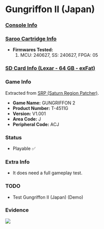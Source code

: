 # Gungriffon II (Japan)

### [Console Info](../../../../Info/Consoles/VA13/README.md)

### [Saroo Cartridge Info](../../../../Info/Cartridges/RetroGameParadiseStore/1.32F/README.md)

- <b>Firmwares Tested:</b>
  1. MCU: 240627, SS: 240627, FPGA: 05

### [SD Card Info (Lexar - 64 GB - exFat)](../../../../Info/SdCards/Lexar/64GB/exfat/README.md)

### Game Info

Extracted from [SRP (Saturn Region Patcher)](https://segaxtreme.net/resources/saturn-region-patcher.81/download).

- <b>Game Name:</b> GUNGRIFFON 2
- <b>Product Number:</b> T-4511G
- <b>Version:</b> V1.001
- <b>Area Code:</b> J
- <b>Peripheral Code:</b> ACJ

### Status

- Playable :white_check_mark:

### Extra Info

- It does need a full gameplay test.

### TODO

- Test Gungriffon II (Japan) (Demo)

### Evidence

[![](https://img.youtube.com/vi/H_DLrdmYBTU/0.jpg)](https://www.youtube.com/watch?v=H_DLrdmYBTU)
